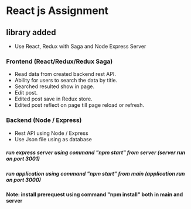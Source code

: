 # React js Assignment

## library added
 + Use React, Redux with Saga and Node Express Server
 
### Frontend (React/Redux/Redux Saga)
  + Read data from created backend rest API.
  + Ability for users to search the data by title.
  + Searched resulted show in page.
  + Edit post.
  + Edited post save in Redux store.
  + Edited post reflect on page till page reload or refresh.

### Backend (Node / Express)
  + Rest API using Node / Express
  + Use Json file using as database
  
 ##### run express server using command "npm start" from server (server run on port 3001)
 ##### run application using command "npm start" from main (application run on port 3000)

**Note: install prerequest using command "npm install" both in main and server**
